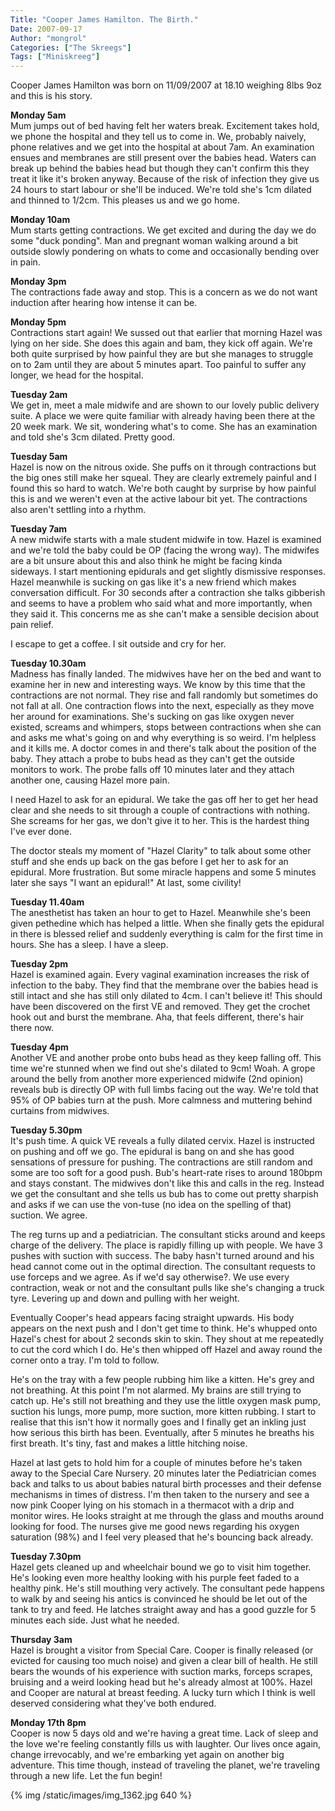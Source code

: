 ```yaml
---
Title: "Cooper James Hamilton. The Birth."
Date: 2007-09-17
Author: "mongrol"
Categories: ["The Skreegs"]
Tags: ["Miniskreeg"]
---
```


Cooper James Hamilton was born on 11/09/2007 at 18.10 weighing 8lbs
9oz and this is his story.

**Monday 5am**  
Mum jumps out of bed having felt her waters break. Excitement takes
hold, we phone the hospital and they tell us to come in. We, probably
naively, phone relatives and we get into the hospital at about 7am. An
examination ensues and membranes are still present over the babies head.
Waters can break up behind the babies head but though they can't confirm
this they treat it like it's broken anyway. Because of the risk of
infection they give us 24 hours to start labour or she'll be induced.
We're told she's 1cm dilated and thinned to 1/2cm. This pleases us and
we go home.

**Monday 10am**  
Mum starts getting contractions. We get excited and during the day we do
some "duck ponding". Man and pregnant woman walking around a bit outside
slowly pondering on whats to come and occasionally bending over in pain.

**Monday 3pm**  
The contractions fade away and stop. This is a concern as we do not want
induction after hearing how intense it can be.

**Monday 5pm**  
Contractions start again! We sussed out that earlier that morning Hazel
was lying on her side. She does this again and bam, they kick off again.
We're both quite surprised by how painful they are but she manages to
struggle on to 2am until they are about 5 minutes apart. Too painful to
suffer any longer, we head for the hospital.

**Tuesday 2am**  
We get in, meet a male midwife and are shown to our lovely public
delivery suite. A place we were quite familiar with already having been
there at the 20 week mark. We sit, wondering what's to come. She has an
examination and told she's 3cm dilated. Pretty good.

**Tuesday 5am**  
Hazel is now on the nitrous oxide. She puffs on it through contractions
but the big ones still make her squeal. They are clearly extremely
painful and I found this so hard to watch. We're both caught by surprise
by how painful this is and we weren't even at the active labour bit yet.
The contractions also aren't settling into a rhythm.

**Tuesday 7am**  
A new midwife starts with a male student midwife in tow. Hazel is
examined and we're told the baby could be OP (facing the wrong way). The
midwifes are a bit unsure about this and also think he might be facing
kinda sideways. I start mentioning epidurals and get slightly dismissive
responses. Hazel meanwhile is sucking on gas like it's a new friend
which makes conversation difficult. For 30 seconds after a contraction
she talks gibberish and seems to have a problem who said what and more
importantly, when they said it. This concerns me as she can't make a
sensible decision about pain relief.

I escape to get a coffee. I sit outside and cry for her.

**Tuesday 10.30am**  
Madness has finally landed. The midwives have her on the bed and want to
examine her in new and interesting ways. We know by this time that the
contractions are not normal. They rise and fall randomly but sometimes
do not fall at all. One contraction flows into the next, especially as
they move her around for examinations. She's sucking on gas like oxygen
never existed, screams and whimpers, stops between contractions when she
can and asks me what's going on and why everything is so weird. I'm
helpless and it kills me. A doctor comes in and there's talk about the
position of the baby. They attach a probe to bubs head as they can't get
the outside monitors to work. The probe falls off 10 minutes later and
they attach another one, causing Hazel more pain.

I need Hazel to ask for an epidural. We take the gas off her to get her
head clear and she needs to sit through a couple of contractions with
nothing. She screams for her gas, we don't give it to her. This is the
hardest thing I've ever done.

The doctor steals my moment of "Hazel Clarity" to talk about some other
stuff and she ends up back on the gas before I get her to ask for an
epidural. More frustration. But some miracle happens and some 5 minutes
later she says "I want an epidural!" At last, some civility!

**Tuesday 11.40am**  
The anesthetist has taken an hour to get to Hazel. Meanwhile she's been
given pethedine which has helped a little. When she finally gets the
epidural in there is blessed relief and suddenly everything is calm for
the first time in hours. She has a sleep. I have a sleep.

**Tuesday 2pm**  
Hazel is examined again. Every vaginal examination increases the risk of
infection to the baby. They find that the membrane over the babies head
is still intact and she has still only dilated to 4cm. I can't believe
it! This should have been discovered on the first VE and removed. They
get the crochet hook out and burst the membrane. Aha, that feels
different, there's hair there now.

**Tuesday 4pm**  
Another VE and another probe onto bubs head as they keep falling off.
This time we're stunned when we find out she's dilated to 9cm! Woah. A
grope around the belly from another more experienced midwife (2nd
opinion) reveals bub is directly OP with full limbs facing out the way.
We're told that 95% of OP babies turn at the push. More calmness and
muttering behind curtains from midwives.

**Tuesday 5.30pm**  
It's push time. A quick VE reveals a fully dilated cervix. Hazel is
instructed on pushing and off we go. The epidural is bang on and she has
good sensations of pressure for pushing. The contractions are still
random and some are too soft for a good push. Bub's heart-rate rises to
around 180bpm and stays constant. The midwives don't like this and calls
in the reg. Instead we get the consultant and she tells us bub has to
come out pretty sharpish and asks if we can use the von-tuse (no idea on
the spelling of that) suction. We agree.

The reg turns up and a pediatrician. The consultant sticks around and
keeps charge of the delivery. The place is rapidly filling up with
people. We have 3 pushes with suction with success. The baby hasn't
turned around and his head cannot come out in the optimal direction. The
consultant requests to use forceps and we agree. As if we'd say
otherwise?. We use every contraction, weak or not and the consultant
pulls like she's changing a truck tyre. Levering up and down and pulling
with her weight.

Eventually Cooper's head appears facing straight upwards. His body
appears on the next push and I don't get time to think. He's whupped
onto Hazel's chest for about 2 seconds skin to skin. They shout at me
repeatedly to cut the cord which I do. He's then whipped off Hazel and
away round the corner onto a tray. I'm told to follow.

He's on the tray with a few people rubbing him like a kitten. He's grey
and not breathing. At this point I'm not alarmed. My brains are still
trying to catch up. He's still not breathing and they use the little
oxygen mask pump, suction his lungs, more pump, more suction, more
kitten rubbing. I start to realise that this isn't how it normally goes
and I finally get an inkling just how serious this birth has been.
Eventually, after 5 minutes he breaths his first breath. It's tiny, fast
and makes a little hitching noise.

Hazel at last gets to hold him for a couple of minutes before he's taken
away to the Special Care Nursery. 20 minutes later the Pediatrician
comes back and talks to us about babies natural birth processes and
their defense mechanisms in times of distress. I'm then taken to the
nursery and see a now pink Cooper lying on his stomach in a thermacot
with a drip and monitor wires. He looks straight at me through the glass
and mouths around looking for food. The nurses give me good news
regarding his oxygen saturation (98%) and I feel very pleased that he's
bouncing back already.

**Tuesday 7.30pm**  
Hazel gets cleaned up and wheelchair bound we go to visit him together.
He's looking even more healthy looking with his purple feet faded to a
healthy pink. He's still mouthing very actively. The consultant pede
happens to walk by and seeing his antics is convinced he should be let
out of the tank to try and feed. He latches straight away and has a good
guzzle for 5 minutes each side. Just what he needed.

**Thursday 3am**  
Hazel is brought a visitor from Special Care. Cooper is finally released
(or evicted for causing too much noise) and given a clear bill of
health. He still bears the wounds of his experience with suction marks,
forceps scrapes, bruising and a weird looking head but he's already
almost at 100%. Hazel and Cooper are natural at breast feeding. A lucky
turn which I think is well deserved considering what they've both
endured.

**Monday 17th 8pm**  
Cooper is now 5 days old and we're having a great time. Lack of sleep
and the love we're feeling constantly fills us with laughter. Our lives
once again, change irrevocably, and we're embarking yet again on another
big adventure. This time though, instead of traveling the planet, we're
traveling through a new life. Let the fun begin!

{% img /static/images/img_1362.jpg 640 %}

